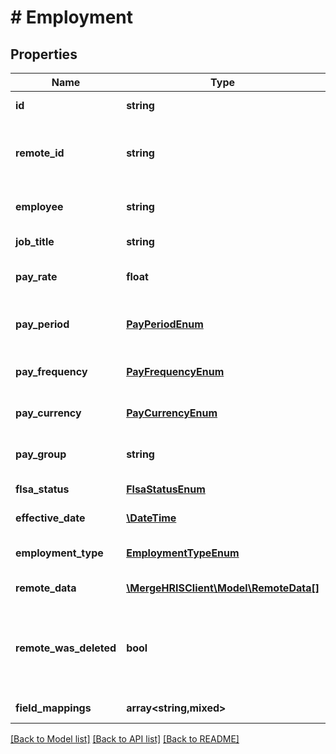 # # Employment

## Properties

Name | Type | Description | Notes
------------ | ------------- | ------------- | -------------
**id** | **string** |  | [optional] [readonly]
**remote_id** | **string** | The third-party API ID of the matching object. | [optional]
**employee** | **string** | The employee holding this position. | [optional]
**job_title** | **string** | The position&#39;s title. | [optional]
**pay_rate** | **float** | The position&#39;s pay rate in dollars. | [optional]
**pay_period** | [**PayPeriodEnum**](PayPeriodEnum.md) | The time period this pay rate encompasses. | [optional]
**pay_frequency** | [**PayFrequencyEnum**](PayFrequencyEnum.md) | The position&#39;s pay frequency. | [optional]
**pay_currency** | [**PayCurrencyEnum**](PayCurrencyEnum.md) | The position&#39;s currency code. | [optional]
**pay_group** | **string** | The employment&#39;s pay group | [optional]
**flsa_status** | [**FlsaStatusEnum**](FlsaStatusEnum.md) | The position&#39;s FLSA status. | [optional]
**effective_date** | [**\DateTime**](\DateTime.md) | The position&#39;s effective date. | [optional]
**employment_type** | [**EmploymentTypeEnum**](EmploymentTypeEnum.md) | The position&#39;s type of employment. | [optional]
**remote_data** | [**\MergeHRISClient\Model\RemoteData[]**](RemoteData.md) |  | [optional] [readonly]
**remote_was_deleted** | **bool** | Indicates whether or not this object has been deleted by third party webhooks. | [optional] [readonly]
**field_mappings** | **array<string,mixed>** |  | [optional] [readonly]

[[Back to Model list]](../../README.md#models) [[Back to API list]](../../README.md#endpoints) [[Back to README]](../../README.md)
